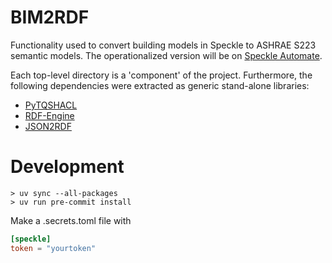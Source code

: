 # BIM2RDF

Functionality used to convert building models in Speckle to ASHRAE S223 semantic models.
The operationalized version will be on [Speckle Automate](https://www.speckle.systems/product/automate).

Each top-level directory is a 'component' of the project.
Furthermore, the following dependencies were extracted as
generic stand-alone libraries:
* [PyTQSHACL](https://github.com/pnnl/pytqshacl/)
* [RDF-Engine](https://github.com/pnnl/rdf-engine/)
* [JSON2RDF](https://github.com/pnnl/json2rdf/)


# Development

```
> uv sync --all-packages
> uv run pre-commit install
```
Make a .secrets.toml file with
```toml
[speckle]
token = "yourtoken"
```
